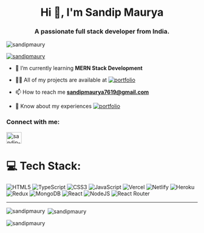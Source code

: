 <h1 align="center">Hi 👋, I'm Sandip Maurya</h1>
<h3 align="center">A passionate full stack developer from India.</h3>

<p align="left"> <img src="https://komarev.com/ghpvc/?username=sandipmaury&label=Profile%20views&color=0e75b6&style=flat" alt="sandipmaury" /> </p>

<p align="left"> <a href="https://github.com/ryo-ma/github-profile-trophy"><img src="https://github-profile-trophy.vercel.app/?username=sandipmaury" alt="sandipmaury" /></a> </p>

- 🌱 I’m currently learning **MERN Stack Development**

- 👨‍💻 All of my projects are available at [![portfolio](https://img.shields.io/badge/Click_HERE-000?style=for-the-badge&logo=ko-fi&logoColor=white)](https://sandipmaury.github.io/Sandipmaurya-portfolio/)

- 📫 How to reach me **sandipmaurya7619@gmail.com**

- 📄 Know about my experiences [![portfolio](https://img.shields.io/badge/Click_HERE-000?style=for-the-badge&logo=ko-fi&logoColor=white)](https://drive.google.com/file/d/15c-2Mh206I72A7kAmu9qUQIwd-Pln1FQ/view?usp=sharing)

<h3 align="left">Connect with me:</h3>
<p align="left">
<a href="https://linkedin.com/in/sandip-maurya-003066235" target="blank"><img align="center" src="https://raw.githubusercontent.com/rahuldkjain/github-profile-readme-generator/master/src/images/icons/Social/linked-in-alt.svg" alt="sandip-maurya-003066235" height="30" width="40" /></a>
</p>

# 💻 Tech Stack:
![HTML5](https://img.shields.io/badge/html5-%23E34F26.svg?style=for-the-badge&logo=html5&logoColor=white) ![TypeScript](https://img.shields.io/badge/typescript-%23007ACC.svg?style=for-the-badge&logo=typescript&logoColor=white) ![CSS3](https://img.shields.io/badge/css3-%231572B6.svg?style=for-the-badge&logo=css3&logoColor=white) ![JavaScript](https://img.shields.io/badge/javascript-%23323330.svg?style=for-the-badge&logo=javascript&logoColor=%23F7DF1E) ![Vercel](https://img.shields.io/badge/vercel-%23000000.svg?style=for-the-badge&logo=vercel&logoColor=white) ![Netlify](https://img.shields.io/badge/netlify-%23000000.svg?style=for-the-badge&logo=netlify&logoColor=#00C7B7) ![Heroku](https://img.shields.io/badge/heroku-%23430098.svg?style=for-the-badge&logo=heroku&logoColor=white) ![Redux](https://img.shields.io/badge/redux-%23593d88.svg?style=for-the-badge&logo=redux&logoColor=white) ![MongoDB](https://img.shields.io/badge/MongoDB-%234ea94b.svg?style=for-the-badge&logo=mongodb&logoColor=white) ![React](https://img.shields.io/badge/react-%2320232a.svg?style=for-the-badge&logo=react&logoColor=%2361DAFB) ![NodeJS](https://img.shields.io/badge/node.js-6DA55F?style=for-the-badge&logo=node.js&logoColor=white) ![React Router](https://img.shields.io/badge/React_Router-CA4245?style=for-the-badge&logo=react-router&logoColor=white)

---
 </a> </p>

<p><img align="left" src="https://github-readme-stats.vercel.app/api/top-langs?username=sandipmaury&show_icons=true&locale=en&layout=compact" alt="sandipmaury" /></p>

<p>&nbsp;<img align="center" src="https://github-readme-stats.vercel.app/api?username=sandipmaury&show_icons=true&locale=en" alt="sandipmaury" /></p>

<p><img align="center" src="https://github-readme-streak-stats.herokuapp.com/?user=sandipmaury&" alt="sandipmaury" /></p>
